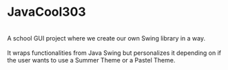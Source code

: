# JavaCool303
<br>
A school GUI project where we create our own Swing library in a way. <br />
<br /> It wraps functionalities from Java Swing but personalizes it depending on if the user wants to use a Summer Theme or a Pastel Theme.
